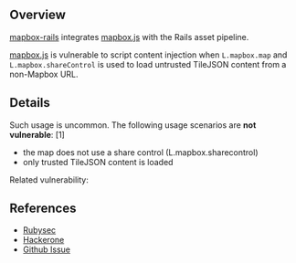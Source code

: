## Overview
[mapbox-rails](https://rubygems.org/gems/mapbox-rails) integrates [mapbox.js](https://www.npmjs.com/package/mapbox.js) with the Rails asset pipeline.

[mapbox.js](https://snyk.io/vuln/npm:mapbox.js:20160112) is vulnerable to script content injection when `L.mapbox.map` and `L.mapbox.shareControl` is used to load untrusted TileJSON content from a non-Mapbox URL.

## Details
Such usage is uncommon. The following usage scenarios are **not vulnerable**: [1]
- the map does not use a share control (L.mapbox.sharecontrol)
- only trusted TileJSON content is loaded

Related vulnerability:

## References
- [Rubysec](http://rubysec.com/advisories/OSVDB-132871/)
- [Hackerone](https://hackerone.com/reports/99245)
- [Github Issue](https://github.com/mapbox/mapbox.js/pull/1102)
